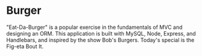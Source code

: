 # Burger
"Eat-Da-Burger" is a popular exercise in the fundamentals of MVC and designing an ORM. This application is built with MySQL, Node, Express, and Handlebars, and inspired by the show Bob's Burgers. Today's special is the Fig-eta Bout It.
